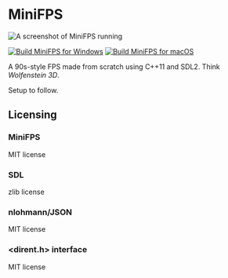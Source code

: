 # MiniFPS

![A screenshot of MiniFPS running](https://images.squarespace-cdn.com/content/63b9d22b11fd8b6be9c4483b/2f5739bf-c61e-4c7d-a062-4afad2902a79/mini-fps-v0.0.3.png?content-type=image%2Fpng)

[![Build MiniFPS for Windows](https://github.com/pjhrolfe/MiniFPS/actions/workflows/build-windows.yml/badge.svg)](https://github.com/pjhrolfe/MiniFPS/actions/workflows/build-windows.yml)
[![Build MiniFPS for macOS](https://github.com/pjhrolfe/MiniFPS/actions/workflows/build-macos.yml/badge.svg)](https://github.com/pjhrolfe/MiniFPS/actions/workflows/build-macos.yml)


A 90s-style FPS made from scratch using C++11 and SDL2. Think *Wolfenstein 3D*.

Setup to follow.

## Licensing

### MiniFPS

MIT license

### SDL

zlib license

### nlohmann/JSON

MIT license

### <dirent.h> interface

MIT license
